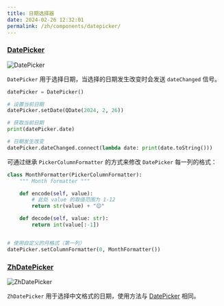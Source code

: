 ```yaml
---
title: 日期选择器
date: 2024-02-26 12:32:01
permalink: /zh/components/datepicker/
---
```


### [DatePicker](https://pyqt-fluent-widgets.readthedocs.io/zh-cn/latest/autoapi/qfluentwidgets/components/date_time/date_picker/index.html#qfluentwidgets.components.date_time.date_picker.DatePicker)

![DatePicker](/img/components/datepicker/DatePicker.png)

`DatePicker` 用于选择日期，当选择的日期发生改变时会发送 `dateChanged` 信号。

```python
datePicker = DatePicker()

# 设置当前日期
datePicker.setDate(QDate(2024, 2, 26))

# 获取当前日期
print(datePicker.date)

# 日期发生改变
datePicker.dateChanged.connect(lambda date: print(date.toString()))
```

可通过继承 `PickerColumnFormatter` 的方式来修改 `DatePicker` 每一列的格式：
```python
class MonthFormatter(PickerColumnFormatter):
    """ Month formatter """

    def encode(self, value):
        # 此处 value 的取值范围为 1-12
        return str(value) + "😊"

    def decode(self, value: str):
        return int(value[:-1])


# 使用自定义的月格式（第一列）
datePicker.setColumnFormatter(0, MonthFormatter())
```

### [ZhDatePicker](https://pyqt-fluent-widgets.readthedocs.io/zh-cn/latest/autoapi/qfluentwidgets/components/date_time/date_picker/index.html#qfluentwidgets.components.date_time.date_picker.ZhDatePicker)

![ZhDatePicker](/img/components/datepicker/ZhDatePicker.png)

`ZhDatePicker` 用于选择中文格式的日期，使用方法与 [DatePicker](#datepicker) 相同。